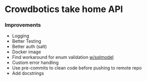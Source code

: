 # Crowdbotics take home API

### Improvements

* Logging
* Better Testing
* Better auth (salt)
* Docker image
* Find workaround for enum validation [w/sqlmodel](https://github.com/tiangolo/sqlmodel/pull/24)
* Custom error handling
* Use pre-commits to clean code before pushing to remote repo
* Add docstrings